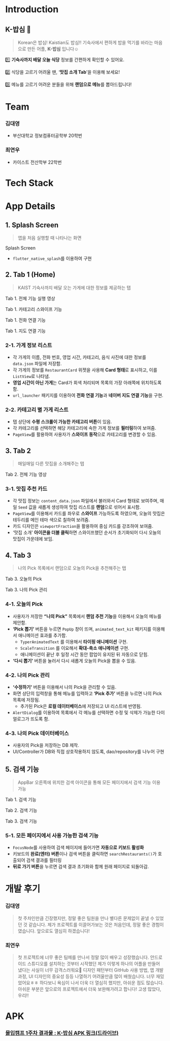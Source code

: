 # Introduction

## K-밥심 🍚

> Korean은 밥심! Kaistian도 밥심!!
기숙사에서 편하게 밥을 먹기를 바라는 마음으로 만든 어플, **K-밥심** 입니다☺️
> 

1️⃣ **기숙사까지 배달 오늘 식당** 정보를 간편하게 확인할 수 있어요. 

2️⃣ 식당을 고르기 어려울 땐, ‘**맛집 소개 Tab**’을 이용해 보세요!

3️⃣ 메뉴를 고르기 어려운 분들을 위해 **랜덤으로 메뉴**를 뽑아드립니다!

# Team

### 김대영 

<!-- TODO : 김대영 사진 -->

- 부산대학교 정보컴퓨터공학부 20학번

### 최연우  

<!-- TODO : 최연우 사진 -->

- 카이스트 전산학부 22학번

# Tech Stack

<!-- TODO : 스택 예쁘게 넣기 -->

# App Details


## 1. Splash Screen

> 앱을 처음 실행할 때 나타나는 화면
> 

<!-- 스플래쉬 화면 영상 삽입 -->

Splash Screen

- `flutter_native_splash`를 이용하여 구현

## 2. Tab 1 (Home)

> KAIST 기숙사까지 배달 오는 가게에 대한 정보를 제공하는 탭
> 

<!-- 전체 기능 실행 영상 삽입 -->

Tab 1. 전체 기능 실행 영상

<!-- 카테고리 스와이프 기능 영상 삽입 -->

Tab 1. 카테고리 스와이프 기능

<!-- 전화 연결 기능 영상 삽입 -->

Tab 1. 전화 연결 기능

<!-- 지도 연결 기능 영상 삽입 -->

Tab 1. 지도 연결 기능

### 2-1. 가게 정보 리스트

- 각 가게의 이름, 전화 번호, 영업 시간, 카테고리, 음식 사진에 대한 정보를 `data.json` 파일에 저장함.
- 각 가게의 정보를 `RestaurantCard` 위젯을 사용해 **Card 형태**로 표시하고, 이를 `ListView`로 나타냄.
- **영업 시간이 아닌 가게**는 Card가 회색 처리되며 목록의 가장 아래쪽에 위치하도록 함.
- `url_launcher` 패키지를 이용하여 **전화 연결 기능**과 **네이버 지도 연결 기능**을 구현.

### 2-2. 카테고리 별 가게 리스트

- 탭 상단에 **수평 스크롤이 가능한 카테고리 버튼**이 있음.
- 각 카테고리를 선택하면 해당 카테고리에 속한 가게 정보를 **필터링**하여 보여줌.
- `PageView`를 활용하여 사용자가 **스와이프 동작**으로 카테고리를 변경할 수 있음.

## 3. Tab 2

> 매일매일 다른 맛집을 소개해주는 탭
> 

<!-- 전체 기능 영상 삽입 -->

Tab 2. 전체 기능 영상

### 3-1. 맛집 추천 카드

- 각 맛집 정보는 `content_data.json` 파일에서 불러와서 Card 형태로 보여주며, 매일 `Seed` 값을 새롭게 생성하여 맛집 리스트를 **랜덤**으로 섞어서 표시함.
- `PageView`를 이용해서 카드를 좌우로 **스와이프** 가능하도록 하였으며, 오늘의 맛집은 테두리를 메인 테마 색으로 칠하여 보려줌.
- 카드 디자인은 `viewportFraction`을 활용하여 중심 카드를 강조하여 보여줌.
- ‘맛집 소개’ **아이콘을 더블 클릭**하면 스와이프했던 순서가 초기화되어 다시 오늘의 맛집이 가운데에 보임.

## 4. Tab 3

> 나의 Pick 목록에서 랜덤으로 오늘의 Pick을 추천해주는 탭
> 

<!-- 오늘의 Pick 영상 삽입 -->

Tab 3. 오늘의 Pick 

<!-- 나의 Pick 관리 영상 삽입 -->

Tab 3. 나의 Pick 관리

### 4-1. 오늘의 Pick

- 사용자가 저장한 **“나의 Pick”** 목록에서 **랜덤 추천 기능**을 이용해서 오늘의 메뉴를 제안함.
- **‘Pick 뽑기’** 버튼을 누르면 `PopUp` 창이 뜨며, `animated_text_kit` 패키지를 이용해서 애니메이션 효과를 추가함.
    - `TyperAnimatedText` 를 이용해서 **타이핑 애니메이션** 구현.
    - `ScaleTransition` 를 이요해서 **확대-축소 애니메이션** 구현.
    - 애니메이션이 끝난 후 일정 시간 동안 팝업이 유지된 뒤 자동으로 닫힘.
- **‘다시 뽑기’** 버튼을 눌러서 다시 새롭게 오늘의 Pick을 뽑을 수 있음.

### 4-2. 나의 Pick 관리

- **‘수정하기’** 버튼을 이용해서 나의 Pick을 관리할 수 있음.
- 화면 상단의 입력창을 통해 메뉴를 입력하고 **‘Pick 추가’** 버튼을 누르면 나의 Pick 목록에 저장됨.
    - 추가된 Pick은 **로컬 데이터베이스**에 저장되고 UI 리스트에 반영됨.
- `AlertDialog`를 이용하여 목록에서 각 메뉴를 선택하면 수정 및 삭제가 가능한 다이얼로그가 뜨도록 함.

### 4-3. 나의 Pick 데이터베이스

- 사용자의 Pick을 저장하는 DB 제작.
- UI/Controller가 DB와 직접 상호작용하지 않도록, dao/repository를 나누어 구현

## 5. 검색 기능

> AppBar 오른쪽에 위치한 검색 아이콘을 통해 모든 페이지에서 검색 기능 이용 가능
> 

<!-- Tab 1. 검색 기능 영상 삽입 -->

Tab 1. 검색 기능

<!-- Tab 2. 검색 기능 영상 삽입 -->

Tab 2. 검색 기능

<!-- Tab 3. 검색 기능 영상 삽입 -->

Tab 3. 검색 기능

### 5-1. 모든 페이지에서 사용 가능한 검색 기능

- `FocusNode`를 사용하여 검색 페이지에 들어가면 **자동으로 키보드 활성화**
- 키보드의 **완료(엔터) 버튼**이나 검색 버튼을 클릭하면 `searchRestaurants()`가 호출되어 검색 결과를 필터링
- **뒤로 가기 버튼**을 누르면 검색 결과 초기화와 함께 원래 페이지로 되돌아감.

# 개발 후기

### 김대영 

> 첫 주차인만큼 긴장했지만, 정말 좋은 팀원을 만나 별다른 문제없이 끝낼 수 있었던 것 같습니다. 제가 프로젝트를 이끌어가보는 것은 처음인데, 정말 좋은 경험이였습니다. 앞으로도 열심히 하겠습니다!
> 

### 최연우 

> 첫 프로젝트에 너무 좋은 팀메를 만나서 정말 많이 배우고 성장했습니다. 안드로이드 스튜디오를 설치하는 것부터 시작했던 제가 이렇게 하나의 어플을 만들어 냈다는 사실이 너무 감격스러워요🥹 디자인 패턴부터 GitHub 사용 방법, 앱 개발 과정, UI 디자인의 중요성 등등 나열하기 어려울만큼 많이 배웠습니다. 너무 재밌었어요ㅎㅎ 하다보니 욕심이 나서 더욱 더 열심히 했지만, 아쉬운 점도 많습니다. 아쉬운 부분은 앞으로의 프로젝트에서 더욱 보완해가려고 합니다! 고생 많았다, 우리!!
> 

# APK

### [몰입캠프 1주차 결과물 : K-밥심 APK 링크(드라이브)](https://drive.google.com/file/d/1xMsultFVEI1y8smuaOnttTTe9vUBIJdC/view?usp=sharing)